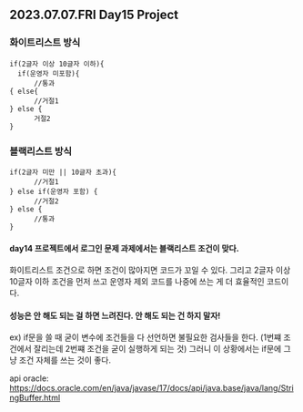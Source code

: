 ## 2023.07.07.FRI Day15 Project

### 화이트리스트 방식
```
if(2글자 이상 10글자 이하){
  if(운영자 미포함){
      //통과
{ else{
      //거절1
} else {
      거절2
}
```

### 블랙리스트 방식
```
if(2글자 미만 || 10글자 초과){
      //거절1
} else if(운영자 포함) {
      //거절2
} else {
      //통과
}
```

#### day14 프로젝트에서 로그인 문제 과제에서는 블랙리스트 조건이 맞다.
화이트리스트 조건으로 하면 조건이 많아지면 코드가 꼬일 수 있다.
그리고 2글자 이상 10글자 이하 조건을 먼저 쓰고 운영자 제외 코드를 나중에 쓰는 게 더 효율적인 코드이다.

#### 성능은 안 해도 되는 걸 하면 느려진다. 안 해도 되는 건 하지 말자! 
ex) if문을 쓸 때 굳이 변수에 조건들을 다 선언하면 불필요한 검사들을 한다. 
(1번쨰 조건에서 잘리는데 2번쨰 조건을 굳이 실행하게 되는 것)
그러니 이 상황에서는 if문에 그냥 조건 자체를 쓰는 것이 좋다.

api oracle: https://docs.oracle.com/en/java/javase/17/docs/api/java.base/java/lang/StringBuffer.html





